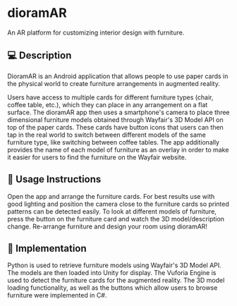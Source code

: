# dioramAR
An AR platform for customizing interior design with furniture.

## 💻 Description
DioramAR is an Android application that allows people to use paper cards in the physical world to create furniture arrangements in augmented reality.

Users have access to multiple cards for different furniture types (chair, coffee table, etc.), which they can place in any arrangement on a flat surface. The dioramAR app then uses a smartphone's camera to place three dimensional furniture models obtained through Wayfair's 3D Model API on top of the paper cards. These cards have button icons that users can then tap in the real world to switch between different models of the same furniture type, like switching between coffee tables. The app additionally provides the name of each model of furniture as an overlay in order to make it easier for users to find the furniture on the Wayfair website. 

## 📱 Usage Instructions 
Open the app and arrange the furniture cards. For best results use with good lighting and position the camera close to the furniture cards so printed patterns can be detected easily. To look at different models of furniture, press the button on the furniture card and watch the 3D model/description change. Re-arrange furniture and design your room using dioramAR!

## 📝 Implementation
Python is used to retrieve furniture models using Wayfair's 3D Model API. The models are then loaded into Unity for display. The Vuforia Engine is used to detect the furniture cards for the augmented reality. The 3D model loading functionality, as well as the buttons which allow users to browse furniture were implemented in C#. 

